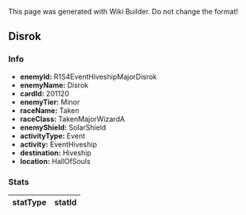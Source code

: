 <span class="wiki-builder">This page was generated with Wiki Builder. Do not change the format!</span>

## Disrok
### Info
* **enemyId:** R1S4EventHiveshipMajorDisrok
* **enemyName:** Disrok
* **cardId:** 201120
* **enemyTier:** Minor
* **raceName:** Taken
* **raceClass:** TakenMajorWizardA
* **enemyShield:** SolarShield
* **activityType:** Event
* **activity:** EventHiveship
* **destination:** Hiveship
* **location:** HallOfSouls

### Stats
statType | statId
-------- | ------


